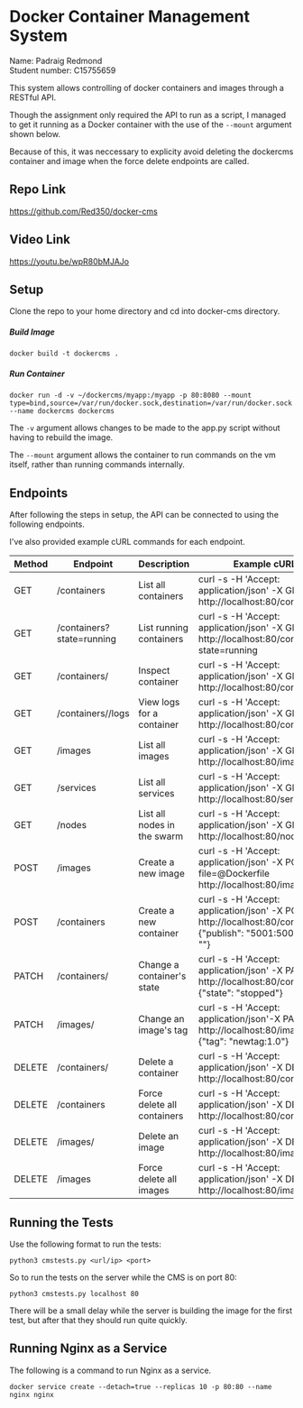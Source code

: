 # Docker Container Management System
Name: Padraig Redmond  
Student number: C15755659

This system allows controlling of docker containers and images through a RESTful API.  
  
Though the assignment only required the API to run as a script, I managed to get it running as a Docker container with the use of the `--mount` argument shown below.  
  
Because of this, it was neccessary to explicity avoid deleting the dockercms container and image when the force delete endpoints are called.

## Repo Link
https://github.com/Red350/docker-cms

## Video Link
https://youtu.be/wpR80bMJAJo

## Setup
Clone the repo to your home directory and cd into docker-cms directory.
##### Build Image
`docker build -t dockercms .`
##### Run Container
```
docker run -d -v ~/dockercms/myapp:/myapp -p 80:8080 --mount type=bind,source=/var/run/docker.sock,destination=/var/run/docker.sock --name dockercms dockercms
```
The `-v` argument allows changes to be made to the app.py script without having to rebuild the image.  
  
The `--mount` argument allows the container to run commands on the vm itself, rather than running commands internally.

## Endpoints
After following the steps in setup, the API can be connected to using the following endpoints.  
  
I've also provided example cURL commands for each endpoint.  
  
| Method | Endpoint                  | Description                 | Example cURL call                                                                                                         |
|--------|---------------------------|-----------------------------|---------------------------------------------------------------------------------------------------------------------------|
| GET    | /containers               | List all containers         | curl -s -H 'Accept: application/json' -X GET http://localhost:80/containers                                               |
| GET    | /containers?state=running | List running containers     | curl -s -H 'Accept: application/json' -X GET http://localhost:80/containers?state=running                                 |
| GET    | /containers/<id>          | Inspect container           | curl -s -H 'Accept: application/json' -X GET http://localhost:80/containers/<id>                                          |
| GET    | /containers/<id>/logs     | View logs for a container   | curl -s -H 'Accept: application/json' -X GET http://localhost:80/containers/<id>/logs                                     |
| GET    | /images                   | List all images             | curl -s -H 'Accept: application/json' -X GET http://localhost:80/images                                                   |
| GET    | /services                 | List all services           | curl -s -H 'Accept: application/json' -X GET http://localhost:80/services                                                 |
| GET    | /nodes                    | List all nodes in the swarm | curl -s -H 'Accept: application/json' -X GET http://localhost:80/nodes                                                    |
| POST   | /images                   | Create a new image          | curl -s -H 'Accept: application/json' -X POST -F file=@Dockerfile http://localhost:80/images                              |
| POST   | /containers               | Create a new container      | curl -s -H 'Accept: application/json' -X POST http://localhost:80/containers -d {"publish": "5001:5002", "image": "<id>"} |
| PATCH  | /containers/<id>          | Change a container's state  | curl -s -H 'Accept: application/json' -X PATCH http://localhost:80/containers/<id>  -d {"state": "stopped"}               |
| PATCH  | /images/<id>              | Change an image's tag       | curl -s -H 'Accept: application/json'-X PATCH http://localhost:80/images/<id>  -d {"tag": "newtag:1.0"}                   |
| DELETE | /containers/<id>          | Delete a container          | curl -s -H 'Accept: application/json' -X DELETE http://localhost:80/containers/<id>                                       |
| DELETE | /containers               | Force delete all containers | curl -s -H 'Accept: application/json' -X DELETE http://localhost:80/containers                                            |
| DELETE | /images/<id>              | Delete an image             | curl -s -H 'Accept: application/json' -X DELETE http://localhost:80/images/<id>                                           |
| DELETE | /images                   | Force delete all images     | curl -s -H 'Accept: application/json' -X DELETE http://localhost:80/images                                                |

## Running the Tests
Use the following format to run the tests:  
  
`python3 cmstests.py <url/ip> <port>`  
  
So to run the tests on the server while the CMS is on port 80:  
  
`python3 cmstests.py localhost 80`  
  
There will be a small delay while the server is building the image for the first test, but after that they should run quite quickly.

## Running Nginx as a Service
The following is a command to run Nginx as a service. 
  
`docker service create --detach=true --replicas 10 -p 80:80 --name nginx nginx`
